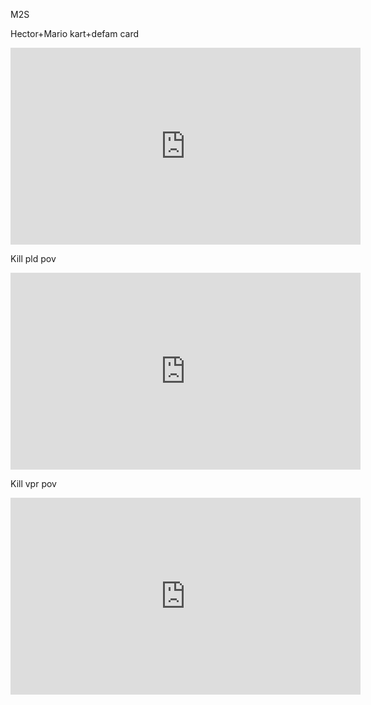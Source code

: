 M2S


 Hector+Mario kart+defam card

 <iframe width="560" height="315" src="https://www.youtube.com/embed/Pb6sE5Hp3B8?si=ol8ugxqNMdzjQKI-" title="YouTube video player" frameborder="0" allow="accelerometer; autoplay; clipboard-write; encrypted-media; gyroscope; picture-in-picture; web-share" referrerpolicy="strict-origin-when-cross-origin" allowfullscreen></iframe>



Kill pld pov
 <iframe width="560" height="315" src="https://www.youtube.com/embed/UWDgXHbgtDY?si=cAdXWWNXQ6Id4XUA" title="YouTube video player" frameborder="0" allow="accelerometer; autoplay; clipboard-write; encrypted-media; gyroscope; picture-in-picture; web-share" referrerpolicy="strict-origin-when-cross-origin" allowfullscreen></iframe>

 Kill vpr pov
 <iframe width="560" height="315" src="https://www.youtube.com/embed/yN5MLEQo22Q?si=wanUfR5TSqUWIv-m" title="YouTube video player" frameborder="0" allow="accelerometer; autoplay; clipboard-write; encrypted-media; gyroscope; picture-in-picture; web-share" referrerpolicy="strict-origin-when-cross-origin" allowfullscreen></iframe>
